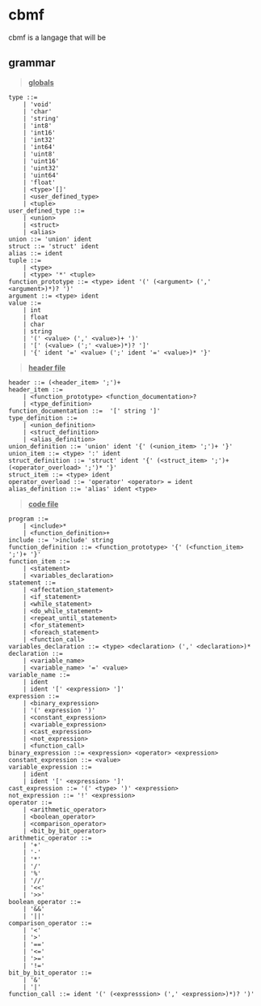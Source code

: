 # cbmf

cbmf is a langage that will be 


## grammar

> <u>__globals__</u>

	type ::=
		| 'void'
		| 'char'
		| 'string'
		| 'int8'
		| 'int16'
		| 'int32'
		| 'int64'
		| 'uint8'
		| 'uint16'
		| 'uint32'
		| 'uint64'
		| 'float'
		| <type>'[]'
		| <user_defined_type>
		| <tuple>
	user_defined_type ::=
		| <union>
		| <struct>
		| <alias>
	union ::= 'union' ident
	struct ::= 'struct' ident
	alias ::= ident
	tuple ::=
		| <type>
		| <type> '*' <tuple>
	function_prototype ::= <type> ident '(' (<argument> (',' <argument>)*)? ')'
	argument ::= <type> ident
	value ::=
		| int
		| float
		| char
		| string
		| '(' <value> (',' <value>)+ ')'
		| '[' (<value> (';' <value>)*)? ']'
		| '{' ident '=' <value> (';' ident '=' <value>)* '}'
	
> <u>__header file__</u>

	header ::= (<header_item> ';')+
	header_item ::=
		| <function_prototype> <function_documentation>?
		| <type_definition>
	function_documentation ::=  '[' string ']'
	type_definition ::=
		| <union_definition>
		| <struct_definition>
		| <alias_definition>
	union_definition ::= 'union' ident '{' (<union_item> ';')+ '}'
	union_item ::= <type> ':' ident
	struct_definition ::= 'struct' ident '{' (<struct_item> ';')+ (<operator_overload> ';')* '}'
	struct_item ::= <type> ident
	operator_overload ::= 'operator' <operator> = ident
	alias_definition ::= 'alias' ident <type>


> <u>__code file__</u>

	program ::=
	   	| <include>*
	   	| <function_definition>+
	include ::= '>include' string 
	function_definition ::= <function_prototype> '{' (<function_item> ';')+ '}'
	function_item ::=
		| <statement>
		| <variables_declaration>
	statement ::=
		| <affectation_statement>
		| <if_statement>
		| <while_statement>
		| <do_while_statement>
		| <repeat_until_statement>
		| <for_statement>
		| <foreach_statement>
		| <function_call>
	variables_declaration ::= <type> <declaration> (',' <declaration>)*
	declaration ::=
		| <variable_name>
		| <variable_name> '=' <value>
	variable_name ::=
		| ident
		| ident '[' <expression> ']'
	expression ::=
		| <binary_expression>
		| '(' expression ')'
		| <constant_expression>
		| <variable_expression>
		| <cast_expression>
		| <not_expression>
		| <function_call>
	binary_expression ::= <expression> <operator> <expression>
	constant_expression ::= <value>
	variable_expression ::=
		| ident
		| ident '[' <expression> ']'
	cast_expression ::= '(' <type> ')' <expression>
	not_expression ::= '!' <expression>
	operator ::=
		| <arithmetic_operator>
		| <boolean_operator>
		| <comparison_operator>
		| <bit_by_bit_operator>
	arithmetic_operator ::=
		| '+'
		| '-'
		| '*'
		| '/'
		| '%'
		| '//'
		| '<<'
		| '>>'
	boolean_operator ::=
		| '&&'
		| '||'
	comparison_operator ::=
		| '<'
		| '>'
		| '=='
		| '<='
		| '>='
		| '!='
	bit_by_bit_operator ::=
		| '&'
		| '|'
	function_call ::= ident '(' (<expresssion> (',' <expression>)*)? ')'
